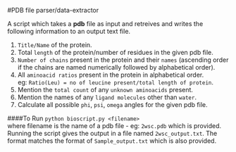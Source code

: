 #PDB file parser/data-extractor

A script which takes a **pdb** file as input and retreives and writes the following information to an output text file.

1. `Title/Name` of the protein.
2. Total `length` of the protein/number of residues in the given pdb file.
3. `Number of chains` present in the protein and their `names` (ascending order if the chains are named numerically followed by alphabetical order).
4. All `aminoacid ratios` present in the protein in alphabetical order.  
</t> eg: `Ratio(Leu) = no of leucine present/total length of protein`.
5. Mention the `total count` of any `unknown aminoacids` present.
6. Mention the names of any `ligand molecules` other than `water`.
7. Calculate all possible `phi`, `psi`, `omega` angles for the given pdb file.

####To Run
`python bioscript.py <filename>`  
where filename is the name of a pdb file - eg: `2wsc.pdb` which is provided. Running the script gives the output in a file named `2wsc_output.txt`. The format matches the format of `Sample_output.txt` which is also provided.
